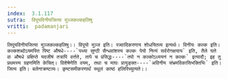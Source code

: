 ```yaml
---
index:  3.1.117
sutra:  विपूयविनीयजित्या मुञ्जकल्कहलिषु
vritti:  padamanjari
---
```


	लिपूयविनीयजित्या मुञ्जकल्कहलिषु।। विपूयो मुञ्ज इति। रज्वादिकरणाय शोधयितव्य इत्यर्थः। विनीयः कल्क इति। कल्कशब्दोऽयमस्ति पिष्ट औषधे----`पथ्या सुण्ठी सैन्धवांशस्य कल्कः पेयो नित्यं सर्वरोगक्षयाय` इति, तैले घते वा औषधे प्रक्षिप्ते यदजीषं तत्रापि वर्त्तते, तापे च प्रसिद्धः----`तपो न कल्कोऽध्ययनं न कल्कः` इत्यादौ; इह तु प्रथमस्य ग्रहणमिति केचित्। विशेषेणेति वयम्, तथा च माघः प्रायुङ्क्त----`अविनीय संभ्रमविकासिभक्तिभिः` इति। जित्य इति। बलेनाक्रष्टव्यः। कृष्टसमीकरणार्थं स्थूलं काष्ठं हलिरिच्युत्यते।।
